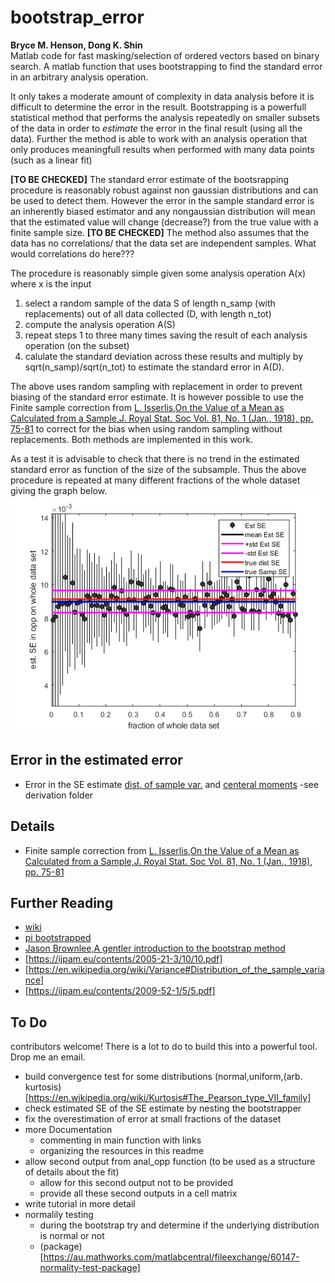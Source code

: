 # bootstrap_error
**Bryce M. Henson, Dong K. Shin**  
Matlab code for fast masking/selection of ordered vectors based on binary search.
A matlab function that uses bootstrapping to find the standard error in an arbitrary analysis operation.

It only takes a moderate amount of complexity in data analysis before it is difficult to determine the error in the result. Bootstrapping is a powerfull statistical method that performs the analysis repeatedly on smaller subsets of the data in order to *estimate* the error in the final result (using all the data). Further the method is able to work with an analysis operation that only produces meaningfull results when performed with many data points (such as a linear fit)


**[TO BE CHECKED]** The standard error estimate of the bootsrapping procedure is reasonably robust against non gaussian distributions and can be used to detect them.  However the error in the sample
standard error is an inherently biased estimator and any nongaussian distribution will mean that the estimated value will change (decrease?) from the true value with a finite sample size.
**[TO BE CHECKED]** The method also assumes that the data has no correlations/ that the data set are independent samples. What would correlations do here???


The procedure is reasonably simple given some analysis operation A(x) where x is the input
1. select a random sample of the data S  of length n_samp (with replacements) out of all data collected (D, with length n_tot)
2. compute the analysis operation A(S)
3. repeat steps 1 to three many times saving the result of each analysis operation (on the subset)
4. calulate the standard deviation across these results and multiply by sqrt(n_samp)/sqrt(n_tot) to estimate the standard error in A(D).


The above uses random sampling with replacement in order to prevent biasing of the standard error estimate. It is however possible to use the Finite sample correction from [L. Isserlis,On the Value of a Mean as Calculated from a Sample,J. Royal Stat. Soc
Vol. 81, No. 1 (Jan., 1918), pp. 75-81](http://doi.org/10.2307/2340569) to correct for the bias when using random sampling without replacements. Both methods are implemented in this work.


As a test it is advisable to check that there is no trend in the estimated standard error as function of the size of the subsample. Thus the above procedure is repeated at many different fractions of the whole dataset giving the graph below. 
![fig1](/fig1.png)

## Error in the estimated error
- Error in the SE estimate [dist. of sample var.](https://en.wikipedia.org/wiki/Variance#Distribution_of_the_sample_variance) and [centeral moments](https://en.wikipedia.org/wiki/Central_moment)
-see derivation folder

## Details
- Finite sample correction from [L. Isserlis,On the Value of a Mean as Calculated from a Sample,J. Royal Stat. Soc
Vol. 81, No. 1 (Jan., 1918), pp. 75-81](http://doi.org/10.2307/2340569)



## Further Reading
- [wiki](https://en.wikipedia.org/wiki/Bootstrapping_(statistics))
- [pi bootstrapped](https://pypi.org/project/bootstrapped/)
- [Jason Brownlee,A gentler introduction to the bootstrap method](https://machinelearningmastery.com/a-gentle-introduction-to-the-bootstrap-method/)
- [https://ijpam.eu/contents/2005-21-3/10/10.pdf]
- [https://en.wikipedia.org/wiki/Variance#Distribution_of_the_sample_variance]
- [https://ijpam.eu/contents/2009-52-1/5/5.pdf]


## To Do
contributors welcome! There is a lot to do to build this into a powerful tool. Drop me an email. 
- build convergence test for some distributions (normal,uniform,(arb. kurtosis)[https://en.wikipedia.org/wiki/Kurtosis#The_Pearson_type_VII_family]
- check estimated SE of the SE estimate by nesting the bootstrapper
- fix the overestimation of error at small fractions of the dataset
- more Documentation
  - commenting in main function with links
  - organizing the resources in this readme
- allow second output from anal_opp function (to be used as a structure of details about the fit)
  - allow for this second output not to be provided
  - provide all these second outputs in a cell matrix
- write tutorial in more detail
- normalily testing
  - during the bootstrap try and determine if the underlying distribution is normal or not
  - (package)[https://au.mathworks.com/matlabcentral/fileexchange/60147-normality-test-package]




